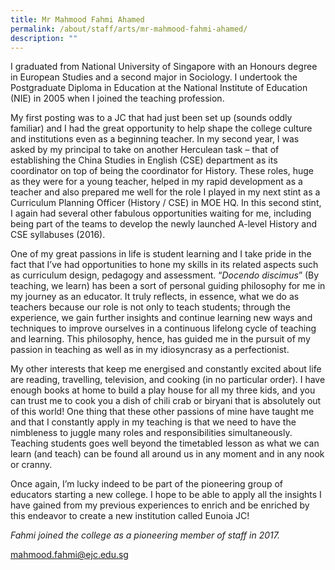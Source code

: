 ```yaml
---
title: Mr Mahmood Fahmi Ahamed
permalink: /about/staff/arts/mr-mahmood-fahmi-ahamed/
description: ""
---
```

I graduated from National University of Singapore with an Honours degree in European Studies and a second major in Sociology. I undertook the Postgraduate Diploma in Education at the National Institute of Education (NIE) in 2005 when I joined the teaching profession.

My first posting was to a JC that had just been set up (sounds oddly familiar) and I had the great opportunity to help shape the college culture and institutions even as a beginning teacher. In my second year, I was asked by my principal to take on another Herculean task – that of establishing the China Studies in English (CSE) department as its coordinator on top of being the coordinator for History. These roles, huge as they were for a young teacher, helped in my rapid development as a teacher and also prepared me well for the role I played in my next stint as a Curriculum Planning Officer (History / CSE) in MOE HQ. In this second stint, I again had several other fabulous opportunities waiting for me, including being part of the teams to develop the newly launched A-level History and CSE syllabuses (2016).

One of my great passions in life is student learning and I take pride in the fact that I’ve had opportunities to hone my skills in its related aspects such as curriculum design, pedagogy and assessment. “_Docendo discimus_” (By teaching, we learn) has been a sort of personal guiding philosophy for me in my journey as an educator. It truly reflects, in essence, what we do as teachers because our role is not only to teach students; through the experience, we gain further insights and continue learning new ways and techniques to improve ourselves in a continuous lifelong cycle of teaching and learning. This philosophy, hence, has guided me in the pursuit of my passion in teaching as well as in my idiosyncrasy as a perfectionist.

My other interests that keep me energised and constantly excited about life are reading, travelling, television, and cooking (in no particular order). I have enough books at home to build a play house for all my three kids, and you can trust me to cook you a dish of chili crab or biryani that is absolutely out of this world! One thing that these other passions of mine have taught me and that I constantly apply in my teaching is that we need to have the nimbleness to juggle many roles and responsibilities simultaneously. Teaching students goes well beyond the timetabled lesson as what we can learn (and teach) can be found all around us in any moment and in any nook or cranny.

Once again, I’m lucky indeed to be part of the pioneering group of educators starting a new college. I hope to be able to apply all the insights I have gained from my previous experiences to enrich and be enriched by this endeavor to create a new institution called Eunoia JC!

_Fahmi joined the college as a pioneering member of staff in 2017._

[mahmood.fahmi@ejc.edu.sg](mailto:mahmood.fahmi@ejc.edu.sg)